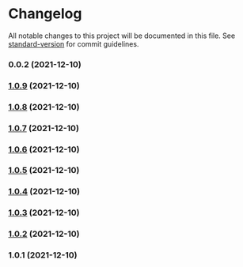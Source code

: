 # Changelog

All notable changes to this project will be documented in this file. See [standard-version](https://github.com/conventional-changelog/standard-version) for commit guidelines.

### 0.0.2 (2021-12-10)

### [1.0.9](https://github.com/TheSonOfThomp/create-leafygreen-app/compare/v1.0.8...v1.0.9) (2021-12-10)

### [1.0.8](https://github.com/TheSonOfThomp/create-leafygreen-app/compare/v1.0.7...v1.0.8) (2021-12-10)

### [1.0.7](https://github.com/TheSonOfThomp/create-leafygreen-app/compare/v1.0.6...v1.0.7) (2021-12-10)

### [1.0.6](https://github.com/TheSonOfThomp/create-leafygreen-app/compare/v1.0.5...v1.0.6) (2021-12-10)

### [1.0.5](https://github.com/TheSonOfThomp/create-leafygreen-app/compare/v1.0.4...v1.0.5) (2021-12-10)

### [1.0.4](https://github.com/TheSonOfThomp/create-leafygreen-app/compare/v1.0.3...v1.0.4) (2021-12-10)

### [1.0.3](https://github.com/TheSonOfThomp/create-leafygreen-app/compare/v1.0.2...v1.0.3) (2021-12-10)

### [1.0.2](https://github.com/TheSonOfThomp/create-leafygreen-app/compare/v1.0.1...v1.0.2) (2021-12-10)

### 1.0.1 (2021-12-10)
